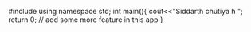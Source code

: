 #include<iostrem>
using namespace std;
int main(){
cout<<"Siddarth chutiya h ";
return 0;
// add some more feature in this app
}

